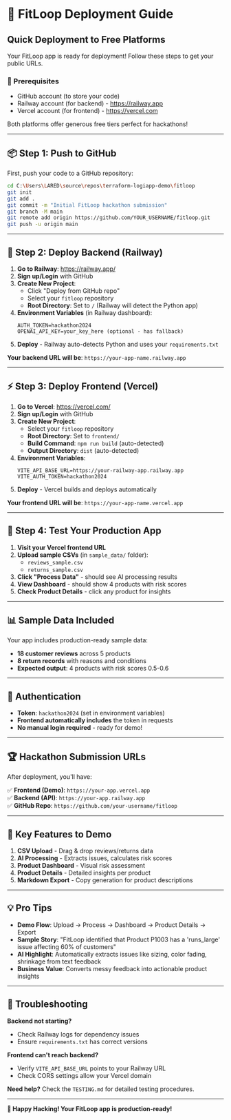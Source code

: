 # 🚀 FitLoop Deployment Guide

## Quick Deployment to Free Platforms

Your FitLoop app is ready for deployment! Follow these steps to get your public URLs.

### 🔧 Prerequisites
- GitHub account (to store your code)
- Railway account (for backend) - https://railway.app  
- Vercel account (for frontend) - https://vercel.com

Both platforms offer generous free tiers perfect for hackathons!

---

## 📦 Step 1: Push to GitHub

First, push your code to a GitHub repository:

```bash
cd C:\Users\LARED\source\repos\terraform-logiapp-demo\fitloop
git init
git add .
git commit -m "Initial FitLoop hackathon submission"
git branch -M main
git remote add origin https://github.com/YOUR_USERNAME/fitloop.git
git push -u origin main
```

---

## 🚄 Step 2: Deploy Backend (Railway)

1. **Go to Railway**: https://railway.app/
2. **Sign up/Login** with GitHub
3. **Create New Project**:
   - Click "Deploy from GitHub repo"
   - Select your `fitloop` repository
   - **Root Directory**: Set to `/` (Railway will detect the Python app)
4. **Environment Variables** (in Railway dashboard):
   ```
   AUTH_TOKEN=hackathon2024
   OPENAI_API_KEY=your_key_here (optional - has fallback)
   ```
5. **Deploy** - Railway auto-detects Python and uses your `requirements.txt`

**Your backend URL will be**: `https://your-app-name.railway.app`

---

## ⚡ Step 3: Deploy Frontend (Vercel)

1. **Go to Vercel**: https://vercel.com/
2. **Sign up/Login** with GitHub  
3. **Create New Project**:
   - Select your `fitloop` repository
   - **Root Directory**: Set to `frontend/`
   - **Build Command**: `npm run build` (auto-detected)
   - **Output Directory**: `dist` (auto-detected)
4. **Environment Variables**:
   ```
   VITE_API_BASE_URL=https://your-railway-app.railway.app
   VITE_AUTH_TOKEN=hackathon2024
   ```
5. **Deploy** - Vercel builds and deploys automatically

**Your frontend URL will be**: `https://your-app-name.vercel.app`

---

## 🧪 Step 4: Test Your Production App

1. **Visit your Vercel frontend URL**
2. **Upload sample CSVs** (in `sample_data/` folder):
   - `reviews_sample.csv`
   - `returns_sample.csv`  
3. **Click "Process Data"** - should see AI processing results
4. **View Dashboard** - should show 4 products with risk scores
5. **Check Product Details** - click any product for insights

---

## 📊 Sample Data Included

Your app includes production-ready sample data:
- **18 customer reviews** across 5 products
- **8 return records** with reasons and conditions
- **Expected output**: 4 products with risk scores 0.5-0.6

---

## 🔑 Authentication

- **Token**: `hackathon2024` (set in environment variables)
- **Frontend automatically includes** the token in requests
- **No manual login required** - ready for demo!

---

## 🏆 Hackathon Submission URLs

After deployment, you'll have:

✅ **Frontend (Demo)**: `https://your-app.vercel.app`  
✅ **Backend (API)**: `https://your-app.railway.app`  
✅ **GitHub Repo**: `https://github.com/your-username/fitloop`

---

## 🎯 Key Features to Demo

1. **CSV Upload** - Drag & drop reviews/returns data
2. **AI Processing** - Extracts issues, calculates risk scores  
3. **Product Dashboard** - Visual risk assessment
4. **Product Details** - Detailed insights per product
5. **Markdown Export** - Copy generation for product descriptions

---

## 💡 Pro Tips

- **Demo Flow**: Upload → Process → Dashboard → Product Details → Export
- **Sample Story**: "FitLoop identified that Product P1003 has a 'runs_large' issue affecting 60% of customers"
- **AI Highlight**: Automatically extracts issues like sizing, color fading, shrinkage from text feedback
- **Business Value**: Converts messy feedback into actionable product insights

---

## 🔧 Troubleshooting

**Backend not starting?**
- Check Railway logs for dependency issues
- Ensure `requirements.txt` has correct versions

**Frontend can't reach backend?**  
- Verify `VITE_API_BASE_URL` points to your Railway URL
- Check CORS settings allow your Vercel domain

**Need help?** Check the `TESTING.md` for detailed testing procedures.

---

**🎉 Happy Hacking! Your FitLoop app is production-ready!**